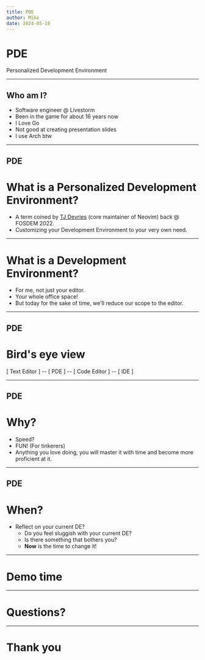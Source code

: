 ```yaml
---
title: PDE
author: Mike
date: 2024-05-18
---
```


# PDE

Personalized Development Environment

---

## Who am I?

- Software engineer @ Livestorm
- Been in the game for about 16 years now
- I Love Go
- Not good at creating presentation slides
- I use Arch btw

---

## PDE

# What is a Personalized Development Environment?

<!-- pause -->

<!-- incremental_lists: true -->

- A term coined by [TJ Devries](https://www.youtube.com/c/tjdevries) (core maintainer of Neovim) back @ FOSDEM 2022.
- Customizing your Development Environment to your very own need.

---

# What is a Development Environment?

<!-- pause -->

<!-- incremental_lists: true -->

- For me, not just your editor.
- Your whole office space!
- But today for the sake of time, we'll reduce our scope to the editor.

<!-- pause -->

---

## PDE

# Bird's eye view

[ Text Editor ] -- [ PDE ] -- [ Code Editor ] -- [ IDE ]

---

## PDE

# Why?

<!-- pause -->

<!-- incremental_lists: true -->

- Speed?
- FUN! (For tinkerers)
- Anything you love doing, you will master it with time and become more proficient at it.

---

## PDE

# When?

<!-- pause -->

<!-- incremental_lists: true -->

- Reflect on your current DE?
  - Do you feel sluggish with your current DE?
  - Is there something that bothers you?
  - **Now** is the time to change it!

---

<!-- jump_to_middle -->

# Demo time

---

<!-- jump_to_middle -->

# Questions?

---

<!-- jump_to_middle -->

# Thank you
